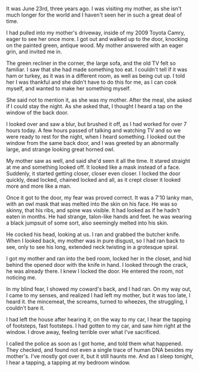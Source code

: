 It was June 23rd, three years ago. I was visiting my mother, as she isn't much longer for the world and I haven't seen her in such a great deal of time.

 I had pulled into my mother's driveway, inside of my 2009 Toyota Camry, eager to see her once more. I got out and walked up to the door, knocking on the painted green, antique wood. My mother answered with an eager grin, and invited me in.

 The green recliner in the corner, the large sofa, and the old TV felt so familiar. I saw that she had made something too eat. I couldn't tell if it was ham or turkey, as it was in a different room, as well as being cut up. I told her I was thankful and she didn't have to do this for me, as I can cook myself, and wanted to make her something myself.

She said not to mention it, as she was my mother. After the meal, she asked if I could stay the night. As she asked that, I thought I heard a tap on the window of the back door.

 I looked over and saw a blur, but brushed it off, as I had worked for over 7 hours today. A few hours passed of talking and watching TV and so we were ready to rest for the night, when I heard something. I looked out the window from the same back door, and I was greeted by an abnormally large, and strange looking great horned owl.

 My mother saw as well, and said she'd seen it all the time. It stared straight at me and something looked off. It looked like a mask instead of a face. Suddenly, it started getting closer, closer even closer. I locked the door quickly, dead locked, chained locked and all, as it crept closer it looked more and more like a man.

 Once it got to the door, my fear was proved correct. It was a 7'10 lanky man, with an owl mask that was melted into the skin on his face. He was so skinny, that his ribs, and spine was visible. It had looked as if he hadn't eaten in months. He had strange, talon-like hands and feet. he was wearing a black jumpsuit of some sort, also seemingly melted into his skin. 

He cocked his head, looking at us. I ran and grabbed the butcher knife. When I looked back, my mother was in pure disgust, so I had ran back to see, only to see his long, extended neck twisting in a grotesque spiral.

 I got my mother and ran into the bed room, locked her in the closet, and hid behind the opened door with the knife in hand. I looked through the crack, he was already there. I knew I locked the door. He entered the room, not noticing me.

 In my blind fear, I showed my coward's back, and I had ran. On my way out, I came to my senses, and realized I had left my mother, but it was too late, I heard it. the mincemeat, the screams, turned to wheezes, the struggling, I couldn't bare it.

 I had left the house after hearing it, on the way to my car, I hear the tapping of footsteps, fast footsteps. I had gotten to my car, and saw him right at the window. I drove away, feeling terrible over what I've sacrificed.

 I called the police as soon as I got home, and told them what happened. They checked, and found not even a single trace of human DNA besides my mother's. I've mostly got over it, but it still haunts me. And as I sleep tonight, I hear a tapping, a tapping at my bedroom window.